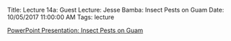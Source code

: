Title: Lecture 14a: Guest Lecture: Jesse Bamba: Insect Pests on Guam
Date: 10/05/2017 11:00:00 AM
Tags: lecture

[PowerPoint Presentation: Insect Pests on Guam](/pdfs/bamba_insect_pests.pptx)
